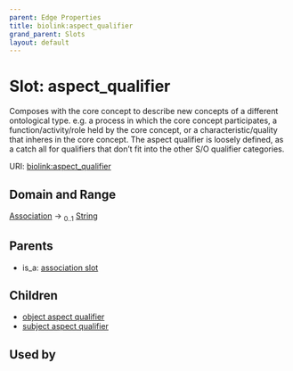 ```yaml
---
parent: Edge Properties
title: biolink:aspect_qualifier
grand_parent: Slots
layout: default
---
```


# Slot: aspect_qualifier


Composes with the core concept to describe new concepts of a different ontological type. e.g. a process in which the core concept participates, a function/activity/role held by the core concept, or a characteristic/quality that inheres in the core concept. The aspect qualifier is loosely defined, as a catch all for qualifiers that don’t fit into the other S/O qualifier categories.

URI: [biolink:aspect_qualifier](https://w3id.org/biolink/vocab/aspect_qualifier)

## Domain and Range

[Association](Association.md) ->  <sub>0..1</sub> [String](types/String.md)

## Parents

 *  is_a: [association slot](association_slot.md)

## Children

 *  [object aspect qualifier](object_aspect_qualifier.md)
 *  [subject aspect qualifier](subject_aspect_qualifier.md)

## Used by

